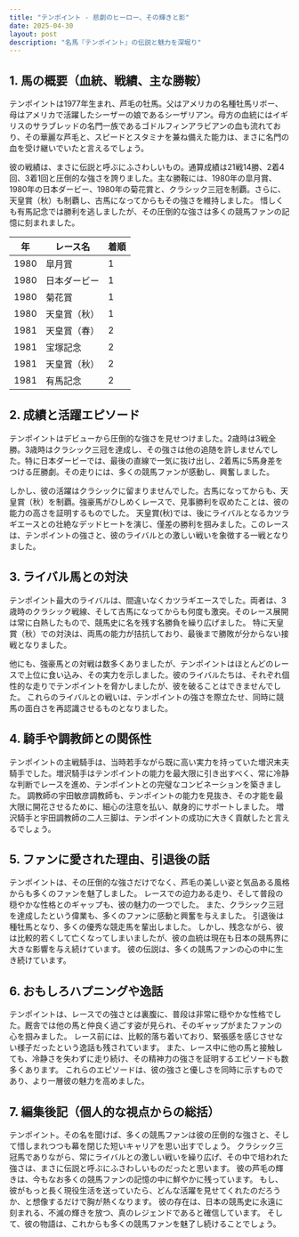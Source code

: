 ```yaml
---
title: "テンポイント - 悲劇のヒーロー、その輝きと影"
date: 2025-04-30
layout: post
description: "名馬『テンポイント』の伝説と魅力を深堀り"
---
```


## 1. 馬の概要（血統、戦績、主な勝鞍）

テンポイントは1977年生まれ、芦毛の牡馬。父はアメリカの名種牡馬リボー、母はアメリカで活躍したシーザーの娘であるシーザリアン。母方の血統にはイギリスのサラブレッドの名門一族であるゴドルフィンアラビアンの血も流れており、その華麗な芦毛と、スピードとスタミナを兼ね備えた能力は、まさに名門の血を受け継いでいたと言えるでしょう。

彼の戦績は、まさに伝説と呼ぶにふさわしいもの。通算成績は21戦14勝、2着4回、3着1回と圧倒的な強さを誇りました。主な勝鞍には、1980年の皐月賞、1980年の日本ダービー、1980年の菊花賞と、クラシック三冠を制覇。さらに、天皇賞（秋）も制覇し、古馬になってからもその強さを維持しました。  惜しくも有馬記念では勝利を逃しましたが、その圧倒的な強さは多くの競馬ファンの記憶に刻まれました。

| 年 | レース名             | 着順 |
|----|----------------------|-------|
| 1980 | 皐月賞               | 1     |
| 1980 | 日本ダービー           | 1     |
| 1980 | 菊花賞               | 1     |
| 1980 | 天皇賞（秋）         | 1     |
| 1981 | 天皇賞（春）         | 2     |
| 1981 | 宝塚記念             | 2     |
| 1981 | 天皇賞（秋）         | 2     |
| 1981 | 有馬記念             | 2     |


## 2. 成績と活躍エピソード

テンポイントはデビューから圧倒的な強さを見せつけました。2歳時は3戦全勝。3歳時はクラシック三冠を達成し、その強さは他の追随を許しませんでした。特に日本ダービーでは、最後の直線で一気に抜け出し、2着馬に5馬身差をつける圧勝劇。その走りには、多くの競馬ファンが感動し、興奮しました。

しかし、彼の活躍はクラシックに留まりませんでした。古馬になってからも、天皇賞（秋）を制覇。強豪馬がひしめくレースで、見事勝利を収めたことは、彼の能力の高さを証明するものでした。  天皇賞(秋)では、後にライバルとなるカツラギエースとの壮絶なデッドヒートを演じ、僅差の勝利を掴みました。このレースは、テンポイントの強さと、彼のライバルとの激しい戦いを象徴する一戦となりました。


## 3. ライバル馬との対決

テンポイント最大のライバルは、間違いなくカツラギエースでした。両者は、3歳時のクラシック戦線、そして古馬になってからも何度も激突。そのレース展開は常に白熱したもので、競馬史に名を残す名勝負を繰り広げました。  特に天皇賞（秋）での対決は、両馬の能力が拮抗しており、最後まで勝敗が分からない接戦となりました。

他にも、強豪馬との対戦は数多くありましたが、テンポイントはほとんどのレースで上位に食い込み、その実力を示しました。彼のライバルたちは、それぞれ個性的な走りでテンポイントを脅かしましたが、彼を破ることはできませんでした。  これらのライバルとの戦いは、テンポイントの強さを際立たせ、同時に競馬の面白さを再認識させるものとなりました。

## 4. 騎手や調教師との関係性

テンポイントの主戦騎手は、当時若手ながら既に高い実力を持っていた増沢末夫騎手でした。増沢騎手はテンポイントの能力を最大限に引き出すべく、常に冷静な判断でレースを進め、テンポイントとの完璧なコンビネーションを築きました。  調教師の宇田敏彦調教師も、テンポイントの能力を見抜き、その才能を最大限に開花させるために、細心の注意を払い、献身的にサポートしました。  増沢騎手と宇田調教師の二人三脚は、テンポイントの成功に大きく貢献したと言えるでしょう。


## 5. ファンに愛された理由、引退後の話

テンポイントは、その圧倒的な強さだけでなく、芦毛の美しい姿と気品ある風格からも多くのファンを魅了しました。  レースでの迫力ある走り、そして普段の穏やかな性格とのギャップも、彼の魅力の一つでした。  また、クラシック三冠を達成したという偉業も、多くのファンに感動と興奮を与えました。  引退後は種牡馬となり、多くの優秀な競走馬を輩出しました。  しかし、残念ながら、彼は比較的若くして亡くなってしまいましたが、彼の血統は現在も日本の競馬界に大きな影響を与え続けています。  彼の伝説は、多くの競馬ファンの心の中に生き続けています。


## 6. おもしろハプニングや逸話

テンポイントは、レースでの強さとは裏腹に、普段は非常に穏やかな性格でした。厩舎では他の馬と仲良く過ごす姿が見られ、そのギャップがまたファンの心を掴みました。  レース前には、比較的落ち着いており、緊張感を感じさせない様子だったという逸話も残されています。  また、レース中に他の馬と接触しても、冷静さを失わずに走り続け、その精神力の強さを証明するエピソードも数多くあります。  これらのエピソードは、彼の強さと優しさを同時に示すものであり、より一層彼の魅力を高めました。


## 7. 編集後記（個人的な視点からの総括）

テンポイント。その名を聞けば、多くの競馬ファンは彼の圧倒的な強さと、そして惜しまれつつも幕を閉じた短いキャリアを思い出すでしょう。  クラシック三冠馬でありながら、常にライバルとの激しい戦いを繰り広げ、その中で培われた強さは、まさに伝説と呼ぶにふさわしいものだったと思います。  彼の芦毛の輝きは、今もなお多くの競馬ファンの記憶の中に鮮やかに残っています。  もし、彼がもっと長く現役生活を送っていたら、どんな活躍を見せてくれたのだろうか、と想像するだけで胸が熱くなります。  彼の存在は、日本の競馬史に永遠に刻まれる、不滅の輝きを放つ、真のレジェンドであると確信しています。  そして、彼の物語は、これからも多くの競馬ファンを魅了し続けることでしょう。
